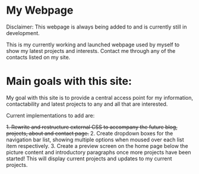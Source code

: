 # My Webpage
Disclaimer:
This webpage is always being added to and is currently still in development.

This is my currently working and launched webpage used by myself to show my latest projects and interests. Contact me through any of the contacts listed on my site.

# Main goals with this site:

My goal with this site is to provide a central access point for my information, contactability and latest projects to any and all that are interested.

Current implementations to add are:

~~1. Rewrite and restructure external CSS to accompany the future blog, projects, about and contact page.~~
2. Create dropdown boxes for the navigation bar list, showing multiple options when moused over each list item respectively.
3. Create a preview screen on the home page below the picture content and introductory paragraphs once more projects have been started! This will display current projects and updates to my current projects.
